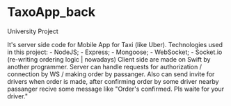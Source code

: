 # TaxoApp_back
University Project 

It's server side code for Mobile App for Taxi (like Uber).
Technologies used in this project:
    - NodeJS;
    - Express;
    - Mongoose;
    - WebSocket;
    - Socket.io (re-writing ordering logic | nowadays)
Client side are made on Swift by another programmer.
Server can handle requests for  authorization / connection by WS / making order by passanger.
Also can send invite for drivers when order is made,
after confirming order by some driver nearby passanger recive some message like "Order's confirmed. Pls waite for your driver."
